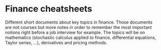 # Finance cheatsheets

Different short documents about key topics in finance. Those documents are not courses but more notes in order to remember the most important notions right before a job interview for example. The topics will be on mathematics (stochastic calculus applied to finance, differential equations, Taylor series, ...), derivatives and pricing methods.
